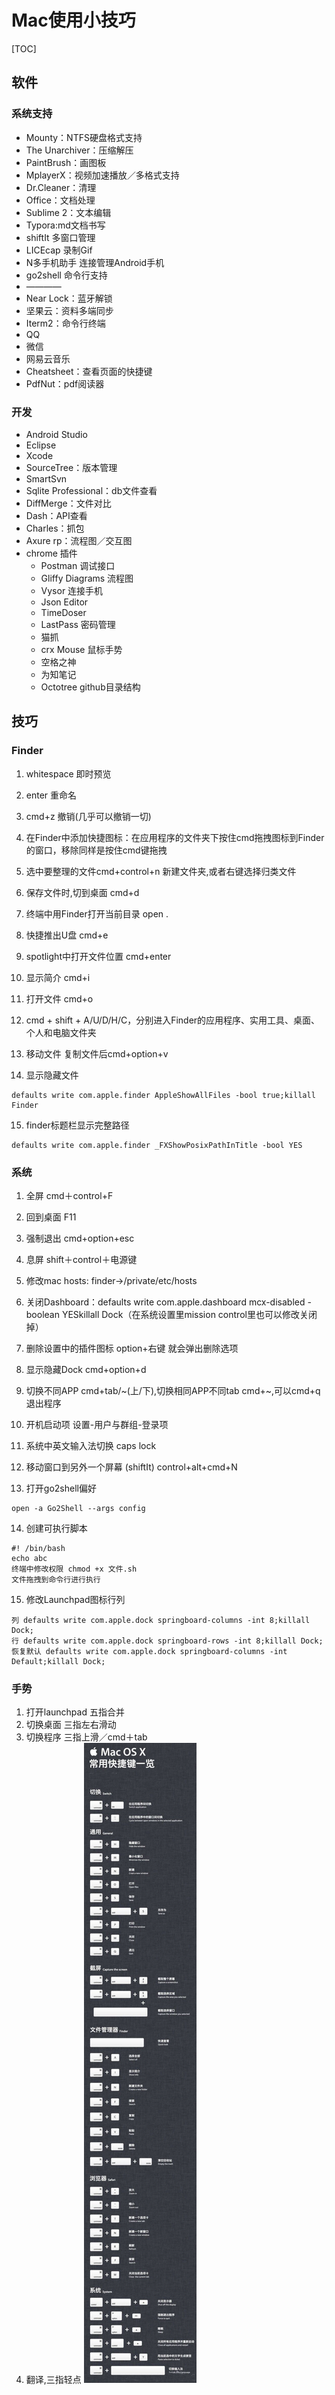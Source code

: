 # Mac使用小技巧

[TOC]

## 软件

### 系统支持

- Mounty：NTFS硬盘格式支持
- The Unarchiver：压缩解压
- PaintBrush：画图板
- MplayerX：视频加速播放／多格式支持
- Dr.Cleaner：清理
- Office：文档处理
- Sublime 2：文本编辑
- Typora:md文档书写
- shiftIt 多窗口管理
- LICEcap 录制Gif
- N多手机助手 连接管理Android手机
- go2shell 命令行支持
- ————
- Near Lock：蓝牙解锁
- 坚果云：资料多端同步
- Iterm2：命令行终端
- QQ         
- 微信
- 网易云音乐
- Cheatsheet：查看页面的快捷键
- PdfNut：pdf阅读器

### 开发

- Android Studio
- Eclipse
- Xcode
- SourceTree：版本管理
- SmartSvn
- Sqlite Professional：db文件查看
- DiffMerge：文件对比
- Dash：API查看
- Charles：抓包
- Axure rp：流程图／交互图
- chrome 插件
  - Postman 调试接口
  - Gliffy Diagrams 流程图
  - Vysor 连接手机
  - Json Editor
  - TimeDoser
  - LastPass 密码管理
  - 猫抓
  - crx Mouse 鼠标手势
  - 空格之神
  - 为知笔记
  - Octotree github目录结构

## 技巧

### Finder

1. whitespace 即时预览

2. enter 重命名

3. cmd+z 撤销(几乎可以撤销一切)

4. 在Finder中添加快捷图标：在应用程序的文件夹下按住cmd拖拽图标到Finder的窗口，移除同样是按住cmd键拖拽

5. 选中要整理的文件cmd+control+n 新建文件夹,或者右键选择归类文件

6. 保存文件时,切到桌面 cmd+d

7. 终端中用Finder打开当前目录 open .

8. 快捷推出U盘 cmd+e

9. spotlight中打开文件位置 cmd+enter

10. 显示简介 cmd+i

11. 打开文件 cmd+o

12. cmd + shift + A/U/D/H/C，分别进入Finder的应用程序、实用工具、桌面、个人和电脑文件夹

13. 移动文件 复制文件后cmd+option+v

14. 显示隐藏文件
```
defaults write com.apple.finder AppleShowAllFiles -bool true;killall Finder
```
15. finder标题栏显示完整路径
```
defaults write com.apple.finder _FXShowPosixPathInTitle -bool YES
```
### 系统

1. 全屏 cmd＋control+F

2. 回到桌面 F11

3. 强制退出 cmd+option+esc

4. 息屏 shift＋control＋电源键

5. 修改mac hosts: finder->/private/etc/hosts

6. 关闭Dashboard：defaults write com.apple.dashboard mcx-disabled -boolean YESkillall Dock（在系统设置里mission control里也可以修改关闭掉）

7. 删除设置中的插件图标 option+右键 就会弹出删除选项

8. 显示隐藏Dock cmd+option+d

9. 切换不同APP cmd+tab/~(上/下),切换相同APP不同tab cmd+~,可以cmd+q退出程序

10. 开机启动项 设置-用户与群组-登录项

11. 系统中英文输入法切换 caps lock

12. 移动窗口到另外一个屏幕 (shiftIt) control+alt+cmd+N

13. 打开go2shell偏好

   ```
open -a Go2Shell --args config
   ```

14. 创建可执行脚本
```
#! /bin/bash
echo abc
终端中修改权限 chmod +x 文件.sh
文件拖拽到命令行进行执行
```
15. 修改Launchpad图标行列
```
列 defaults write com.apple.dock springboard-columns -int 8;killall Dock;
行 defaults write com.apple.dock springboard-rows -int 8;killall Dock;
恢复默认 defaults write com.apple.dock springboard-columns -int Default;killall Dock;
```

### 手势

1. 打开launchpad 五指合并
2. 切换桌面 三指左右滑动
3. 切换程序 三指上滑／cmd＋tab
4. 翻译,三指轻点
   ![](img/2016年08月16日_0.jpg)
